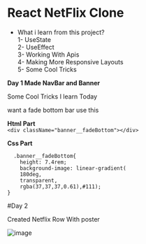 # React NetFlix Clone

+ What i learn from this project? </br>
1- UseState </br>
2- UseEffect</br>
3- Working With Apis</br>
4- Making More Responsive Layouts</br>
5- Some Cool Tricks</br>

**Day 1 Made NavBar and Banner** </br>

Some Cool Tricks I learn Today

want a fade bottom bar use this </br>

**Html Part** </br>
 ```<div className="banner__fadeBottom"></div>```


**Css Part** </br>
``` 
  .banner__fadeBottom{  
    height: 7.4rem;  
    background-image: linear-gradient(  
    180deg,  
    transparent,     
    rgba(37,37,37,0.61),#111); 
}
```


#Day 2

Created Netflix Row With poster 

![image](https://user-images.githubusercontent.com/53884276/127683847-2cb79942-a1cb-458c-8615-8f34741ddb4b.png)

